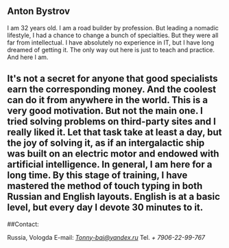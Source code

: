 ## **Anton Bystrov**
>
I am 32 years old. I am a road builder by profession. But leading a nomadic lifestyle, I had a chance to change a bunch of specialties. But they were all far from intellectual.
I have absolutely no experience in IT, but I have long dreamed of getting it. The only way out here is just to teach and practice. And here I am.
>
It's not a secret for anyone that good specialists earn the corresponding money. And the coolest can do it from anywhere in the world. This is a very good motivation. But not the main one.
I tried solving problems on third-party sites and I really liked it. Let that task take at least a day, but the joy of solving it, as if an intergalactic ship was built on an electric motor and endowed with artificial intelligence. In general, I am here for a long time.
By this stage of training, I have mastered the method of touch typing in both Russian and English layouts.
English is at a basic level, but every day I devote 30 minutes to it.
---
##Contact:
>
Russia, Vologda
E-mail: *Tonny-bai@yandex.ru*
Tel. *+ 7906-22-99-767*